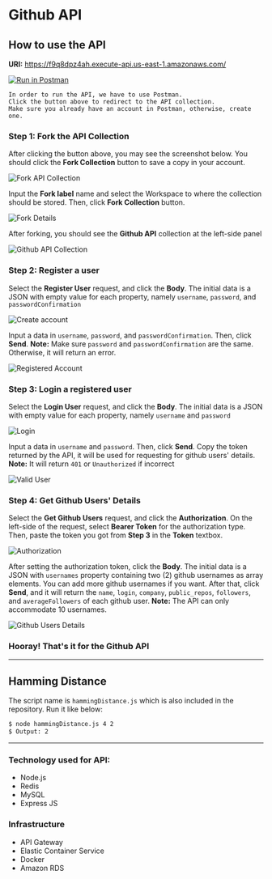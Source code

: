 # Github API

## How to use the API

**URI:** https://f9q8dpz4ah.execute-api.us-east-1.amazonaws.com/

[![Run in Postman](https://run.pstmn.io/button.svg)](https://app.getpostman.com/run-collection/10019143-4908692e-cc3f-481d-913a-9bd6919598cd?action=collection%2Ffork&source=rip_markdown&collection-url=entityId%3D10019143-4908692e-cc3f-481d-913a-9bd6919598cd%26entityType%3Dcollection%26workspaceId%3Dae7aea33-9cc2-4dcf-8305-598bb3e5436a)

```
In order to run the API, we have to use Postman. 
Click the button above to redirect to the API collection.
Make sure you already have an account in Postman, otherwise, create one.
```

### Step 1: Fork the API Collection
After clicking the button above, you may see the screenshot below. You should click the **Fork Collection** button to save a copy in your account.

![Fork API Collection](instruction-materials/fork.png)

Input the **Fork label** name and select the Workspace to where the collection should be stored. Then, click **Fork Collection** button.

![Fork Details](instruction-materials/fork2.png)

After forking, you should see the **Github API** collection at the left-side panel

![Github API Collection](instruction-materials/forked.png)

### Step 2: Register a user
Select the **Register User** request, and click the **Body**.
The initial data is a JSON with empty value for each property, namely ```username```, ```password```, and ```passwordConfirmation```

![Create account](instruction-materials/register.png)

Input a data in ```username```, ```password```, and ```passwordConfirmation```. Then, click **Send**. 
**Note:** Make sure ```password``` and ```passwordConfirmation``` are the same. Otherwise, it will return an error.

![Registered Account](instruction-materials/createdAccount.png)

### Step 3: Login a registered user
Select the **Login User** request, and click the **Body**.
The initial data is a JSON with empty value for each property, namely ```username``` and ```password```

![Login](instruction-materials/login.png)

Input a data in ```username``` and ```password```. Then, click **Send**. Copy the token returned by the API, it will be used for requesting for github users' details.
**Note:** It will return ```401``` or ```Unauthorized``` if incorrect

![Valid User](instruction-materials/validUser.png)

### Step 4: Get Github Users' Details
Select the **Get Github Users** request, and click the **Authorization**.
On the left-side of the request, select **Bearer Token** for the authorization type. Then, paste the token you got from **Step 3** in the **Token** textbox.

![Authorization](instruction-materials/auth.png)

After setting the authorization token, click the **Body**.
The initial data is a JSON with ```usernames``` property containing two (2) github usernames as array elements. You can add more github usernames if you want. After that, click **Send**, and it will return the ```name```, ```login```, ```company```, ```public_repos```, ```followers```, and ```averageFollowers``` of each github user.
**Note:** The API can only accommodate 10 usernames.

![Github Users Details](instruction-materials/githubUsers.png)

### Hooray! That's it for the Github API

<hr/>

## Hamming Distance

The script name is ```hammingDistance.js``` which is also included in the repository.
Run it like below:

```sh
$ node hammingDistance.js 4 2
$ Output: 2
```
<hr/>

### Technology used for API:
- Node.js
- Redis
- MySQL
- Express JS

### Infrastructure
- API Gateway
- Elastic Container Service
- Docker
- Amazon RDS

